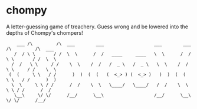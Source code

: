 # chompy

A letter-guessing game of treachery. Guess wrong and be lowered into the depths of Chompy's chompers!

```
    ___ /\         /\  ___        ___                   ___        ___ /\         /\  ___    
   /  / \ \       / /  \  \      /  /   ____     ____   \  \      /  / \ \       / /  \  \   
  /  /   \ \     / /    \  \    /  /   /  _ \   /  _ \   \  \    /  /   \ \     / /    \  \  
 (  (     \ \   / /      )  )  (  (   (  <_> ) (  <_> )   )  )  (  (     \ \   / /      )  ) 
  \  \     \ \ / /      /  /    \  \   \____/   \____/   /  /    \  \     \ \ / /      /  /  
   \__\     \/ \/      /__/      \__\                   /__/      \__\     \/ \/      /__/      
```